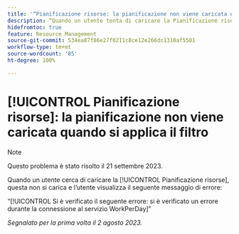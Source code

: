 ```yaml
---
title: '“Pianificazione risorse: la pianificazione non viene caricata quando si applica il filtro”'
description: “Quando un utente tenta di caricare la Pianificazione risorse, questa non viene caricata e l’utente visualizza un messaggio di errore.”
hidefromtoc: true
feature: Resource Management
source-git-commit: 534ea87f86e27f0211c8ce12e266dc1310af5501
workflow-type: tm+mt
source-wordcount: '85'
ht-degree: 100%

---
```



# [!UICONTROL Pianificazione risorse]: la pianificazione non viene caricata quando si applica il filtro

>[!NOTE]
>
>Questo problema è stato risolto il 21 settembre 2023.

Quando un utente cerca di caricare la [!UICONTROL Pianificazione risorse], questa non si carica e l’utente visualizza il seguente messaggio di errore:

“[!UICONTROL Si è verificato il seguente errore: si è verificato un errore durante la connessione al servizio WorkPerDay]”

_Segnalato per la prima volta il 2 agosto 2023._

